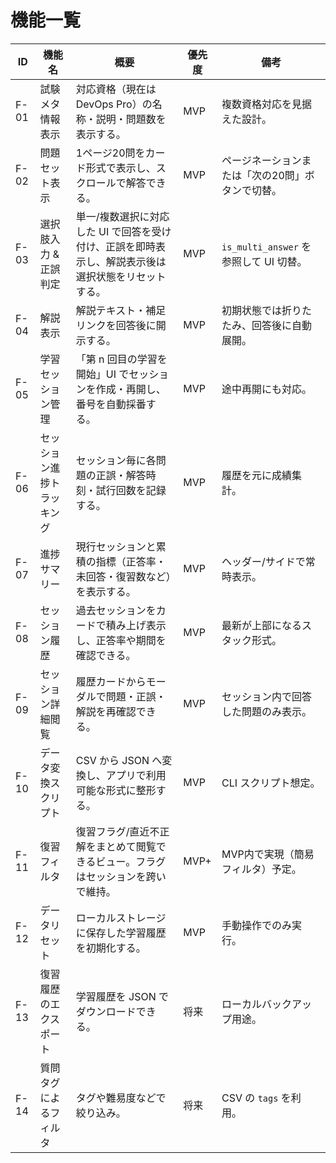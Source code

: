 # 機能一覧

| ID | 機能名 | 概要 | 優先度 | 備考 |
|----|--------|------|--------|------|
| F-01 | 試験メタ情報表示 | 対応資格（現在は DevOps Pro）の名称・説明・問題数を表示する。 | MVP | 複数資格対応を見据えた設計。 |
| F-02 | 問題セット表示 | 1ページ20問をカード形式で表示し、スクロールで解答できる。 | MVP | ページネーションまたは「次の20問」ボタンで切替。 |
| F-03 | 選択肢入力 & 正誤判定 | 単一/複数選択に対応した UI で回答を受け付け、正誤を即時表示し、解説表示後は選択状態をリセットする。 | MVP | `is_multi_answer` を参照して UI 切替。 |
| F-04 | 解説表示 | 解説テキスト・補足リンクを回答後に開示する。 | MVP | 初期状態では折りたたみ、回答後に自動展開。 |
| F-05 | 学習セッション管理 | 「第 n 回目の学習を開始」UI でセッションを作成・再開し、番号を自動採番する。 | MVP | 途中再開にも対応。 |
| F-06 | セッション進捗トラッキング | セッション毎に各問題の正誤・解答時刻・試行回数を記録する。 | MVP | 履歴を元に成績集計。 |
| F-07 | 進捗サマリー | 現行セッションと累積の指標（正答率・未回答・復習数など）を表示する。 | MVP | ヘッダー/サイドで常時表示。 |
| F-08 | セッション履歴 | 過去セッションをカードで積み上げ表示し、正答率や期間を確認できる。 | MVP | 最新が上部になるスタック形式。 |
| F-09 | セッション詳細閲覧 | 履歴カードからモーダルで問題・正誤・解説を再確認できる。 | MVP | セッション内で回答した問題のみ表示。 |
| F-10 | データ変換スクリプト | CSV から JSON へ変換し、アプリで利用可能な形式に整形する。 | MVP | CLI スクリプト想定。 |
| F-11 | 復習フィルタ | 復習フラグ/直近不正解をまとめて閲覧できるビュー。フラグはセッションを跨いで維持。 | MVP+ | MVP内で実現（簡易フィルタ）予定。 |
| F-12 | データリセット | ローカルストレージに保存した学習履歴を初期化する。 | MVP | 手動操作でのみ実行。 |
| F-13 | 復習履歴のエクスポート | 学習履歴を JSON でダウンロードできる。 | 将来 | ローカルバックアップ用途。 |
| F-14 | 質問タグによるフィルタ | タグや難易度などで絞り込み。 | 将来 | CSV の `tags` を利用。 |
